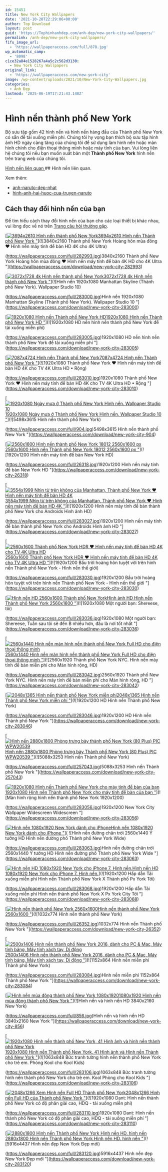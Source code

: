 ```yaml
---
id: 15451
title: New York City Wallpapers
date: '2021-10-20T22:29:06+00:00'
author: Top Download
layout: post
guid: 'https://Tophinhanhdep.com/anh-dep/new-york-city-wallpapers/'
permalink: /anh-dep/new-york-city-wallpapers/
fifu_image_url:
  - 'https://wallpaperaccess.com/full/878.jpg'
wp_automatic_camp:
  - '8098'
c1ce32a84e1528267a4a5c2c562d3130:
  - New York City Wallpapers
original_link:
  - 'https://wallpaperaccess.com/new-york-city'
image: /wp-content/uploads/2021/10/New-York-City-Wallpapers.jpg
categories:
  - Ảnh Đẹp
lastmod: '2025-06-19T17:21:43.148Z'
---
```

# Hình nền thành phố New York

Bộ sưu tập gồm 42 hình nền và hình nền hàng đầu của Thành phố New York có sẵn để tải xuống miễn phí. Chúng tôi hy vọng bạn thích bộ sưu tập hình ảnh HD ngày càng tăng của chúng tôi để sử dụng làm hình nền hoặc màn hình chính cho điện thoại thông minh hoặc máy tính của bạn. Vui lòng liên hệ chúng tôi nếu bạn muốn xuất bản một **Thành phố New York** hình nền trên trang web của chúng tôi.

[Hình nền liên quan ](#related) ## Hình nền liên quan.

   
 Xem thêm:

   
- [anh-naruto-dep-nhat](https://tophinhanhdep.com/anh-naruto/anh-naruto-dep-nhat/)
- [hinh-anh-hai-huoc-cua-truyen-naruto](https://tophinhanhdep.com/anh-naruto/hinh-anh-hai-huoc-cua-truyen-naruto/)

## Cách thay đổi hình nền của bạn

Để tìm hiểu cách thay đổi hình nền của bạn cho các loại thiết bị khác nhau, vui lòng đọc về nó trên [Trang câu hỏi thường gặp](https://tophinhanhdep.com/faq/).

  
[[![3694x2610 Hình nền thành phố New York](https://wallpaperaccess.com/full/878.jpg)3694x2610 Hình nền Thành phố New York "](https://wallpaperaccess.com/download/new-york-city-878)](![3840x2160 Thành phố New York Hoàng hôn mùa đông ❤ Hình nền máy tính để bàn HD 4K cho 4K Ultra)

(https://wallpaperaccess.com/full/282993.jpg)3840x2160 Thành phố New York Hoàng hôn mùa đông ❤ Hình nền máy tính để bàn 4K HD cho 4K Ultra "](https://wallpaperaccess.com/download/new-york-city-282993)

[[![3072x1728 4k Hình nền thành phố New York](https://wallpaperaccess.com/full/282998.jpg)3072x1728 4k Hình nền thành phố New York "](https://wallpaperaccess.com/download/new-york-city-282998)](![Hình nền 1920x1080 Manhattan Skyline (Thành phố New York).  Wallpaper Studio 10)

(https://wallpaperaccess.com/full/283000.jpg)Hình nền 1920x1080 Manhattan Skyline (Thành phố New York). Wallpaper Studio 10 "](https://wallpaperaccess.com/download/new-york-city-283000)

[[![1920x1080 Hình nền Thành phố New York HD](https://wallpaperaccess.com/full/283001.jpg)1920x1080 Hình nền Thành phố New York HD "](https://wallpaperaccess.com/download/new-york-city-283001)](![1920x1080 HD nền hình nền thành phố New York để tải xuống miễn phí)

(https://wallpaperaccess.com/full/283005.jpg)1920x1080 HD nền hình nền thành phố New York để tải xuống miễn phí "](https://wallpaperaccess.com/download/new-york-city-283005)

[[![7087x4724 Hình nền Thành phố New York](https://wallpaperaccess.com/full/283006.jpg)7087x4724 Hình nền Thành phố New York "](https://wallpaperaccess.com/download/new-york-city-283006)](![1920x1080 Thành phố New York ❤ Hình nền máy tính để bàn HD 4K cho TV 4K Ultra HD • Rộng)

(https://wallpaperaccess.com/full/283010.jpg)1920x1080 Thành phố New York ❤ Hình nền máy tính để bàn HD 4K cho TV 4K Ultra HD • Rộng "](https://wallpaperaccess.com/download/new-york-city-283010)

[[![1920x1080 Ngày mưa ở Thành phố New York Hình nền.  Wallpaper Studio 10](https://wallpaperaccess.com/full/283013.jpg)1920x1080 Ngày mưa ở Thành phố New York Hình nền. Wallpaper Studio 10 "](https://wallpaperaccess.com/download/new-york-city-283013)](![5498x3615 Hình nền thành phố New York)

(https://wallpaperaccess.com/full/904.jpg)5498x3615 Hình nền thành phố New York "](https://wallpaperaccess.com/download/new-york-city-904)

[[![2560x1600 Hình nền thành phố New York 18012 2560x1600 px](https://wallpaperaccess.com/full/283015.jpg)2560x1600 Hình nền Thành phố New York 18012 2560x1600 px "](https://wallpaperaccess.com/download/new-york-city-283015)](![1920x1200 Hình nền máy tính để bàn New York HD)

(https://wallpaperaccess.com/full/26318.jpg)1920x1200 Hình nền máy tính để bàn New York HD "](https://wallpaperaccess.com/download/new-york-city-26318)

[[![3554x1999 Nhìn từ trên không của Manhattan, Thành phố New York ❤ Hình nền máy tính để bàn HD 4K](https://wallpaperaccess.com/full/283019.jpg)3554x1999 Nhìn từ trên không của Manhattan, Thành phố New York ❤ Hình nền máy tính để bàn HD 4K "](https://wallpaperaccess.com/download/new-york-city-283019)](![1920x1200 Hình nền máy tính để bàn thành phố New York cho Androids Hình ảnh HD)

(https://wallpaperaccess.com/full/283027.jpg)1920x1200 Hình nền máy tính để bàn thành phố New York cho Androids Hình ảnh HD "](https://wallpaperaccess.com/download/new-york-city-283027)

[[![2560x1600 Thành phố New York HDR ❤ Hình nền máy tính để bàn HD 4K cho TV 4K Ultra HD](https://wallpaperaccess.com/full/90533.jpg)2560x1600 Thành phố New York HDR ❤ Hình nền máy tính để bàn HD 4K cho TV 4K Ultra HD "](https://wallpaperaccess.com/download/new-york-city-90533)](![1920x1200 Bầu trời hoàng hôn tuyệt vời trên hình nền Thành phố New York - Hình nền thế giới)

(https://wallpaperaccess.com/full/283030.jpg)1920x1200 Bầu trời hoàng hôn tuyệt vời trên hình nền Thành phố New York - Hình nền thế giới "](https://wallpaperaccess.com/download/new-york-city-283030)

[[![Hình nền HD 2560x1600 Thành phố New York](https://wallpaperaccess.com/full/14270.jpg)Hình ảnh HD Hình nền Thành phố New York 2560x1600 "](https://wallpaperaccess.com/download/new-york-city-14270)](![1920x1080 Một người bạn: Shereese, tôi)

(https://wallpaperaccess.com/full/283036.jpg)1920x1080 Một người bạn: Shereese, Tuần sau tôi sẽ đến B nhiều hơn, đâu là nơi tốt nhất "](https://wallpaperaccess.com/download/new-york-city-283036)

[[![2560x1440 Hình nền màn hình nền thành phố New York Full HD cho điện thoại thông minh](https://wallpaperaccess.com/full/283038.jpg)2560x1440 Hình nền màn hình nền thành phố New York Full HD cho điện thoại thông minh "](https://wallpaperaccess.com/download/new-york-city-283038)](![2560x1920 Thành phố New York NYC.  Hình nền máy tính để bàn miễn phí cho Màn hình rộng, HD)

(https://wallpaperaccess.com/full/283042.jpg)2560x1920 Thành phố New York NYC. Hình nền máy tính để bàn miễn phí cho Màn hình rộng, HD "](https://wallpaperaccess.com/download/new-york-city-283042)

[[![2048x1365 Hình nền thành phố New York miễn phí](https://wallpaperaccess.com/full/247106.jpg)2048x1365 Hình nền Thành phố New York miễn phí "](https://wallpaperaccess.com/download/new-york-city-247106)](![1920x1200 HD Hình nền Thành phố New York)

(https://wallpaperaccess.com/full/283046.jpg)1920x1200 HD Hình nền Thành phố New York "](https://wallpaperaccess.com/download/new-york-city-283046)

[[![Hình nền 2880x1800 Phòng trưng bày thành phố New York (80 Plus) PIC WPW20539](https://wallpaperaccess.com/full/283053.jpg)Hình nền 2880x1800 Phòng trưng bày Thành phố New York (80 Plus) PIC WPW20539 "](https://wallpaperaccess.com/download/new-york-city-283053)](![5088x3253 Hình nền Thành phố New York)

(https://wallpaperaccess.com/full/257043.jpg)5088x3253 Hình nền Thành phố New York "](https://wallpaperaccess.com/download/new-york-city-257043)

[[![1920x1080 Hình nền Thành phố New York cho máy tính để bàn của bạn](https://wallpaperaccess.com/full/99285.jpg)1920x1080 Hình nền Thành phố New York cho máy tính để bàn của bạn "](https://wallpaperaccess.com/download/new-york-city-99285)](![Màn hình rộng hình nền thành phố New York 1920x1200)

(https://wallpaperaccess.com/full/283056.jpg)1920x1200 New York City Wallpaper Widescreen Widescreen "](https://wallpaperaccess.com/download/new-york-city-283056)

[[![Hình nền 1080x1920 New York dành cho iPhone](https://wallpaperaccess.com/full/90497.jpg)Hình nền 1080x1920 New York dành cho iPhone "](https://wallpaperaccess.com/download/new-york-city-90497)]( ![Hình nền đường chân trời 2560x1440 Ý tưởng HD Hình nền đường phố Thành phố New York Wide)

(https://wallpaperaccess.com/full/283063.jpg)Hình nền đường chân trời 2560x1440 Ý tưởng HD Hình nền đường phố Thành phố New York Wide "](https://wallpaperaccess.com/download/new-york-city-283063)

[[![Hình nền HD 1080x1920 New York cho iPhone 7. Hình nền.](https://wallpaperaccess.com/full/90492.jpg)Hình nền HD 1080x1920 New York cho iPhone 7. Hình nền.](https://wallpaperaccess.com/download/new-york-city-90492)](![1920x1200 Hấp dẫn Tải xuống miễn phí Hình nền Thành phố New York X Thành phố Px York Tới)

(https://wallpaperaccess.com/full/283068.jpg)1920x1200 Hấp dẫn Tải xuống miễn phí Hình nền thành phố New York X Px York City Tới "](https://wallpaperaccess.com/download/new-york-city-283068)

[[![Hình nền thành phố New York 2560x1600](https://wallpaperaccess.com/full/283070.jpg)Hình nền thành phố New York 2560x1600 "](https://wallpaperaccess.com/download/new-york-city-283070)](![1032x774 Hình nền thành phố New York)

(https://wallpaperaccess.com/full/26352.jpg)1032x774 Hình nền Thành phố New York "](https://wallpaperaccess.com/download/new-york-city-26352)

[[![2500x1406 Hình nền thành phố New York 2016, dành cho PC & Mac, Máy tính bảng, Máy tính xách tay, Di động](https://wallpaperaccess.com/full/283079.jpg)2500x1406 Hình nền thành phố New York 2016, dành cho PC &amp; Mac, Máy tính bảng, Máy tính xách tay, Di động "](https://wallpaperaccess.com/download/new-york-city-283079)](![1152x864 Hình nền miễn phí Thành phố New York)

(https://wallpaperaccess.com/full/283084.jpg)Hình nền miễn phí 1152x864 Thành phố New York "](https://wallpaperaccess.com/download/new-york-city-283084)

[[![Hình nền mùa đông thành phố New York 1080x1920](https://wallpaperaccess.com/full/283087.jpg)1080x1920 Hình nền mùa đông thành phố New York "](https://wallpaperaccess.com/download/new-york-city-283087)](![Hình nền và hình nền HD 3840x2160 New York)

(https://wallpaperaccess.com/full/856.jpg)Hình nền và hình nền HD 3840x2160 New York "](https://wallpaperaccess.com/download/new-york-city-856)

[[![1920x1080 Hình nền thành phố New York, 41 Hình ảnh và hình nền thành phố New York](https://wallpaperaccess.com/full/283099.jpg)1920x1080 Hình nền Thành phố New York, 41 Hình ảnh và Hình nền Thành phố New York "](https://wallpaperaccess.com/download/new-york-city-283099)](![1063x848 Bức tranh tường hình nền thành phố New York cho trẻ em.  Phòng Kool cho Kool Kids)

(https://wallpaperaccess.com/full/283106.jpg)1063x848 Bức tranh tường hình nền thành phố New York cho trẻ em. Kool Phòng cho Kool Kids "](https://wallpaperaccess.com/download/new-york-city-283106)

[[![2048x1266 Xem Hình nền Full HD Thành phố New York](https://wallpaperaccess.com/full/283109.jpg)2048x1266 Hình nền Full HD của Thành phố New York "](https://wallpaperaccess.com/download/new-york-city-283109)](![1920x1080 Dant: Hình nền thành phố New York có độ phân giải cao, HDQ - tải xuống miễn phí)

(https://wallpaperaccess.com/full/283110.jpg)1920x1080 Dant: Hình nền thành phố New York có độ phân giải cao, HDQ - tải xuống miễn phí "](https://wallpaperaccess.com/download/new-york-city-283110)

[[![2880x1800 Hình nền Thành phố New York Hình nền HD.  hình nền](https://wallpaperaccess.com/full/247267.jpg)2880x1800 Hình nền Thành phố New York Hình nền HD. hình nền "](https://wallpaperaccess.com/download/new-york-city-247267)](![5916x4437 Hình nền đẹp New York Đẹp mới)

(https://wallpaperaccess.com/full/283120.jpg)5916x4437 Hình nền đẹp New York Đẹp mới "](https://wallpaperaccess.com/download/new-york-city-283120)
